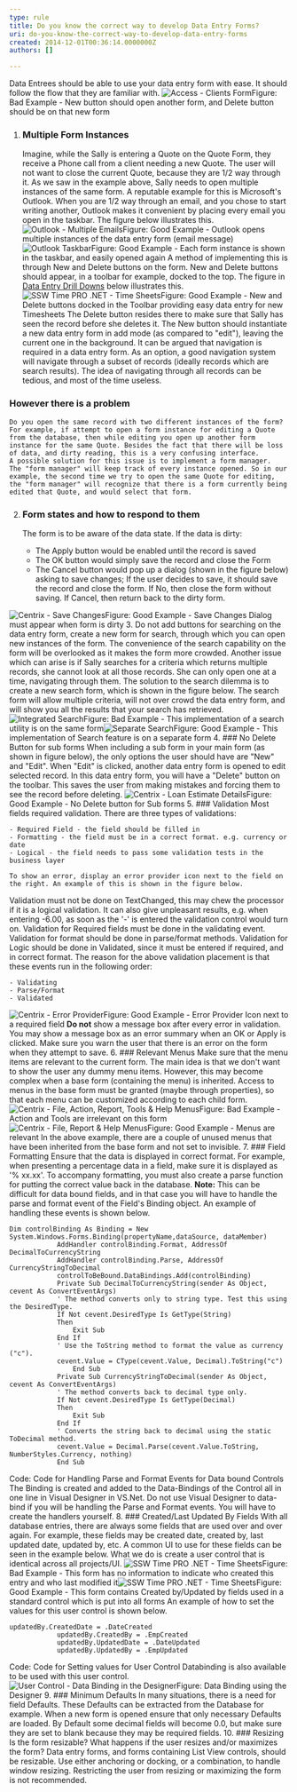 ```yaml
---
type: rule
title: Do you know the correct way to develop Data Entry Forms?
uri: do-you-know-the-correct-way-to-develop-data-entry-forms
created: 2014-12-01T00:36:14.0000000Z
authors: []

---
```


 
Data Entrees should be able to use your data entry form with ease. It should follow the flow that they are familiar with.
 ![Access - Clients Form](http&#58;//www.ssw.com.au/ssw/Standards/Rules/Images/BadAddDeleteSubForm.gif)Figure: Bad Example - New button should open another form, and Delete button should be on that new form
1. ### Multiple Form Instances
    Imagine, while the Sally is entering a Quote on the Quote Form, they receive a Phone call from a client needing a new Quote. The user will not want to close the current Quote, because they are 1/2 way through it.
    As we saw in the example above, Sally needs to open multiple instances of the same form. A reputable example for this is Microsoft's Outlook. When you are 1/2 way through an email, and you chose to start writing another, Outlook makes it convenient by placing every email you open in the taskbar. The figure below illustrates this.
![Outlook - Multiple Emails](http&#58;//www.ssw.com.au/ssw/Standards/Rules/Images/Outlookemails.jpg)Figure: Good Example - Outlook opens multiple instances of the data entry form (email message)![Outlook Taskbar](http&#58;//www.ssw.com.au/ssw/Standards/Rules/Images/outlooktaskbar.jpg)Figure: Good Example - Each form instance is shown in the taskbar, and easily opened again    A method of implementing this is through New and Delete buttons on the form.
    New and Delete buttons should appear, in a toolbar for example, docked to the top.
 The figure in           [Data Entry Drill Downs](http&#58;//www.ssw.com.au/ssw/Standards/Rules/RulestoBetterInterfaces-Forms.aspx#DrillAround) below illustrates this.
![SSW Time PRO .NET -  Time Sheets](http&#58;//www.ssw.com.au/ssw/Standards/Rules/Images/GoodAddDeleteSubForm.jpg)Figure: Good Example - New and Delete buttons docked in the Toolbar providing easy data entry for new Timesheets    The Delete button resides there to make sure that Sally has seen the record before she deletes it. The New button should instantiate a new data entry form in add mode (as compared to "edit"), leaving the current one in the background.
    It can be argued that navigation is required in a data entry form. As an option, a good navigation system will navigate through a subset of records (ideally records which are search results). The idea of navigating through all records can be tedious, and most of the time useless.

### However there is a problem
    Do you open the same record with two different instances of the form? For example, if attempt to open a form instance for editing a Quote from the database, then while editing you open up another form instance for the same Quote. Besides the fact that there will be loss of data, and dirty reading, this is a very confusing interface.
    A possible solution for this issue is to implement a form manager.
    The "form manager" will keep track of every instance opened. So in our example, the second time we try to open the same Quote for editing, the "form manager" will recognize that there is a form currently being edited that Quote, and would select that form.
2. ### Form states and how to respond to them
    The form is to be aware of the data state. If the data is dirty:

    - The Apply button would be enabled until the record is saved
    - The OK button would simply save the record and close the Form
    - The Cancel button would pop up a dialog (shown in the figure below) asking to save changes;
 If the user decides to save, it should save the record and close the form.
 If No, then close the form without saving.
 If Cancel, then return back to the dirty form.

![Centrix - Save Changes](http&#58;//www.ssw.com.au/ssw/Standards/Rules/Images/SaveChangesDialog.jpg)Figure: Good Example - Save Changes Dialog must appear when form is dirty
3. Do not add buttons for searching on the data entry form, create a new form for search, through which you can open new instances of the form. The convenience of the search capability on the form will be overlooked as it makes the form more crowded. Another issue which can arise is if Sally searches for a criteria which returns multiple records, she cannot look at all those records. She can only open one at a time, navigating through them. The solution to the search dilemma is to create a new search form, which is shown in the figure below. The search form will allow multiple criteria, will not over crowd the data entry form, and will show you all the results that your search has retrieved.
![Integrated Search](http&#58;//www.ssw.com.au/ssw/Standards/Rules/Images/BadSearch.gif)Figure: Bad Example - This implementation of a search utility is on the same form![Separate Search](http&#58;//www.ssw.com.au/ssw/Standards/Rules/Images/SearchForm.gif)Figure: Good Example - This implementation of Search feature is on a separate form
4. ### No Delete Button for sub forms
    When including a sub form in your main form (as shown in figure below), the only options the user should have are "New" and "Edit". When "Edit" is clicked, another data entry form is opened to edit selected record. In this data entry form, you will have a "Delete" button on the toolbar. This saves the user from making mistakes and forcing them to see the record before deleting.
![Centrix - Loan Estimate Details](http&#58;//www.ssw.com.au/ssw/Standards/Rules/Images/SubFormsExample.gif)Figure: Good Example - No Delete button for Sub forms
5. ### Validation
    Most fields required validation. There are three types of validations:

    - Required Field - the field should be filled in
    - Formatting - the field must be in a correct format. e.g. currency or date
    - Logical - the field needs to pass some validation tests in the business layer

    To show an error, display an error provider icon next to the field on the right. An example of this is shown in the figure below.
 Validation must not be done on TextChanged, this may chew the processor if it is a logical validation. It can also give unpleasant results, e.g. when entering -6.00, as soon as the '-' is entered the validation control would turn on.
    Validation for Required fields must be done in the validating event.
 Validation for format should be done in parse/format methods.
 Validation for Logic should be done in Validated, since it must be entered if required, and in correct format.
    The reason for the above validation placement is that these events run in the following order:

    - Validating
    - Parse/Format
    - Validated

![Centrix - Error Provider](http&#58;//www.ssw.com.au/ssw/Standards/Rules/Images/ErrorProviderIconExample.jpg)Figure: Good Example - Error Provider Icon next to a required field    **Do not** show a message box after every error in validation. You may show a message box as an error summary when an OK or Apply is clicked. Make sure you warn the user that there is an error on the form when they attempt to save.
6. ### Relevant Menus
    Make sure that the menu items are relevant to the current form. The main idea is that we don't want to show the user any dummy menu items. However, this may become complex when a base form (containing the menu) is inherited. Access to menus in the base form must be granted (maybe through properties), so that each menu can be customized according to each child form.
![Centrix - File, Action, Report, Tools &amp; Help Menus](http&#58;//www.ssw.com.au/ssw/Standards/Rules/Images/MenuBadExample.jpg)Figure: Bad Example - Action and Tools are irrelevant on this form![Centrix - File, Report &amp; Help Menus](http&#58;//www.ssw.com.au/ssw/Standards/Rules/Images/MenuGoodExample.jpg)Figure: Good Example - Menus are relevant    In the above example, there are a couple of unused menus that have been inherited from the base form and not set to invisible.
7. ### Field Formatting
    Ensure that the data is displayed in correct format. For example, when presenting a percentage data in a field, make sure it is displayed as '% xx.xx'.
 To accompany formatting, you must also create a parse function for putting the correct value back in the database.
    **Note:** This can be difficult for data bound fields, and in that case you will have to handle the parse and format event of the Field's Binding object. An example of handling these events is shown below.


```
Dim controlBinding As Binding = New System.Windows.Forms.Binding(propertyName,dataSource, dataMember)
            AddHandler controlBinding.Format, AddressOf DecimalToCurrencyString
            AddHandler controlBinding.Parse, AddressOf CurrencyStringToDecimal
            controlToBeBound.DataBindings.Add(controlBinding)
            Private Sub DecimalToCurrencyString(sender As Object, cevent As ConvertEventArgs)
            ' The method converts only to string type. Test this using the DesiredType.
            If Not cevent.DesiredType Is GetType(String) 
            Then
                Exit Sub
            End If
            ' Use the ToString method to format the value as currency ("c").
            cevent.Value = CType(cevent.Value, Decimal).ToString("c")
                End Sub
            Private Sub CurrencyStringToDecimal(sender As Object, cevent As ConvertEventArgs)
            ' The method converts back to decimal type only.
            If Not cevent.DesiredType Is GetType(Decimal) 
            Then
                Exit Sub
            End If
            ' Converts the string back to decimal using the static ToDecimal method.
            cevent.Value = Decimal.Parse(cevent.Value.ToString, NumberStyles.Currency, nothing)
            End Sub
```

Code: Code for Handling Parse and Format Events for Data bound Controls    The Binding is created and added to the Data-Bindings of the Control all in one line in Visual Designer in VS.Net. Do not use Visual Designer to data-bind if you will be handling the Parse and Format events. You will have to create the handlers yourself.
8. ### Created/Last Updated By Fields
    With all database entries, there are always some fields that are used over and over again. For example, these fields may be created date, created by, last updated date, updated by, etc.
    A common UI to use for these fields can be seen in the example below. What we do is create a user control that is identical across all projects/UI.
![SSW Time PRO .NET - Time Sheets](http&#58;//www.ssw.com.au/ssw/Standards/Rules/Images/BadCreatedUpdated.jpg)Figure: Bad Example - This form has no information to indicate who created this entry and who last modified it![SSW Time PRO .NET - Time Sheets](http&#58;//www.ssw.com.au/ssw/Standards/Rules/Images/GoodCreatedUpdated.jpg)Figure: Good Example - This form contains Created by/Updated by fields used in a standard control which is put into all forms    An example of how to set the values for this user control is shown below.


```
updatedBy.CreatedDate = .DateCreated
            updatedBy.CreatedBy = .EmpCreated
            updatedBy.UpdatedDate = .DateUpdated
            updatedBy.UpdatedBy = .EmpUpdated
```

Code: Code for Setting values for User Control    Databinding is also available to be used with this user control.
![User Control - Data Binding in the Designer](http&#58;//www.ssw.com.au/ssw/Standards/Rules/Images/CommonFieldsDB.gif)Figure: Data Binding using the Designer
9. ### Minimum Defaults
    In many situations, there is a need for field Defaults. These Defaults can be extracted from the Database for example. When a new form is opened ensure that only necessary Defaults are loaded. By Default some decimal fields will become 0.0, but make sure they are set to blank because they may be required fields.
10. ### Resizing
    Is the form resizable? What happens if the user resizes and/or maximizes the form?
    Data entry forms, and forms containing List View controls, should be resizable. Use either anchoring or docking, or a combination, to handle window resizing. Restricting the user from resizing or maximizing the form is not recommended.


